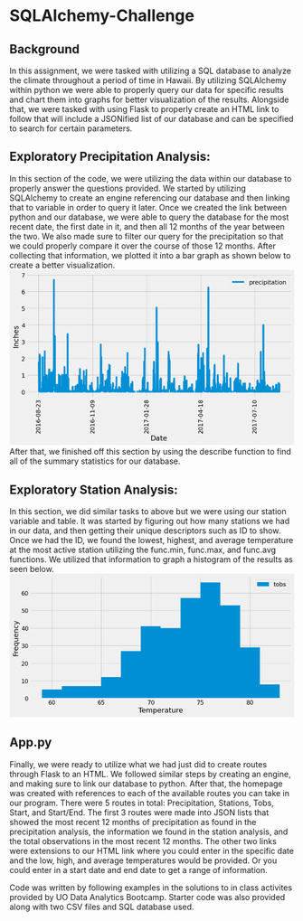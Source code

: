 # SQLAlchemy-Challenge

## Background
In this assignment, we were tasked with utilizing a SQL database to analyze the climate throughout a period of time in Hawaii. By utilizing SQLAlchemy within python we were able to properly query our data for specific results and chart them into graphs for better visualization of the results. Alongside that, we were tasked with using Flask to properly create an HTML link to follow that will include a JSONified list of our database and can be specified to search for certain parameters. 

## Exploratory Precipitation Analysis:
In this section of the code, we were utilizing the data within our database to properly answer the questions provided. We started by utilizing SQLAlchemy to create an engine referencing our database and then linking that to variable in order to query it later. Once we created the link between python and our database, we were able to query the database for the most recent date, the first date in it, and then all 12 months of the year between the two. We also made sure to filter our query for the precipitation so that we could properly compare it over the course of those 12 months. After collecting that information, we plotted it into a bar graph as shown below to create a better visualization. 
![Alt text](image.png)
After that, we finished off this section by using the describe function to find all of the summary statistics for our database. 

## Exploratory Station Analysis:
In this section, we did similar tasks to above but we were using our station variable and table. It was started by figuring out how many stations we had in our data, and then getting their unique descriptors such as ID to show. Once we had the ID, we found the lowest, highest, and average temperature at the most active station utilizing the func.min, func.max, and func.avg functions. We utilized that information to graph a histogram of the results as seen below. 
![Alt text](image-1.png)

## App.py
Finally, we were ready to utilize what we had just did to create routes through Flask to an HTML. We followed similar steps by creating an engine, and making sure to link our database to python. After that, the homepage was created with references to each of the available routes you can take in our program. There were 5 routes in total: Precipitation, Stations, Tobs, Start, and Start/End. The first 3 routes were made into JSON lists that showed the most recent 12 months of precipitation as found in the precipitation analysis, the information we found in the station analysis, and the total observations in the most recent 12 months. The other two links were extensions to our HTML link where you could enter in the specific date and the low, high, and average temperatures would be provided. Or you could enter in a start date and end date to get a range of information. 

Code was written by following examples in the solutions to in class activites provided by UO Data Analytics Bootcamp. Starter code was also provided along with two CSV files and SQL database used. 